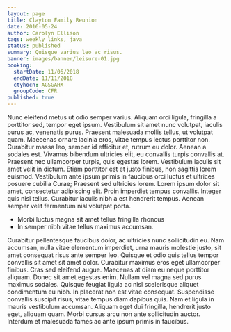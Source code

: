 ```yaml
---
layout: page
title: Clayton Family Reunion
date: 2016-05-24
author: Carolyn Ellison
tags: weekly links, java
status: published
summary: Quisque varius leo ac risus.
banner: images/banner/leisure-01.jpg
booking:
  startDate: 11/06/2018
  endDate: 11/11/2018
  ctyhocn: AGSGAHX
  groupCode: CFR
published: true
---
```

Nunc eleifend metus ut odio semper varius. Aliquam orci ligula, fringilla a porttitor sed, tempor eget ipsum. Vestibulum sit amet nunc volutpat, iaculis purus ac, venenatis purus. Praesent malesuada mollis tellus, ut volutpat quam. Maecenas ornare lacinia eros, vitae tempus lectus porttitor non. Curabitur massa leo, semper id efficitur et, rutrum eu dolor. Aenean a sodales est.
Vivamus bibendum ultricies elit, eu convallis turpis convallis at. Praesent nec ullamcorper turpis, quis egestas lorem. Vestibulum iaculis sit amet velit in dictum. Etiam porttitor est et justo finibus, non sagittis lorem euismod. Vestibulum ante ipsum primis in faucibus orci luctus et ultrices posuere cubilia Curae; Praesent sed ultricies lorem. Lorem ipsum dolor sit amet, consectetur adipiscing elit. Proin imperdiet tempus convallis. Integer quis nisl tellus. Curabitur iaculis nibh a est hendrerit tempus. Aenean semper velit fermentum nisl volutpat porta.

* Morbi luctus magna sit amet tellus fringilla rhoncus
* In semper nibh vitae tellus maximus accumsan.

Curabitur pellentesque faucibus dolor, ac ultricies nunc sollicitudin eu. Nam accumsan, nulla vitae elementum imperdiet, urna mauris molestie justo, sit amet consequat risus ante semper leo. Quisque et odio quis tellus tempor convallis sit amet sit amet dolor. Curabitur maximus eros eget ullamcorper finibus. Cras sed eleifend augue. Maecenas at diam eu neque porttitor aliquam. Donec sit amet egestas enim. Nullam vel magna sed purus maximus sodales. Quisque feugiat ligula ac nisl scelerisque aliquet condimentum eu nibh. In placerat non est vitae consequat. Suspendisse convallis suscipit risus, vitae tempus diam dapibus quis. Nam et ligula in mauris vestibulum accumsan. Aliquam eget dui fringilla, hendrerit justo eget, aliquam quam. Morbi cursus arcu non ante sollicitudin auctor. Interdum et malesuada fames ac ante ipsum primis in faucibus.

